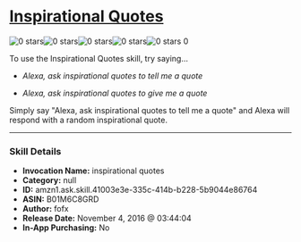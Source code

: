 # [Inspirational Quotes](http://alexa.amazon.com/#skills/amzn1.ask.skill.41003e3e-335c-414b-b228-5b9044e86764)
![0 stars](../../images/ic_star_border_black_18dp_1x.png)![0 stars](../../images/ic_star_border_black_18dp_1x.png)![0 stars](../../images/ic_star_border_black_18dp_1x.png)![0 stars](../../images/ic_star_border_black_18dp_1x.png)![0 stars](../../images/ic_star_border_black_18dp_1x.png) 0

To use the Inspirational Quotes skill, try saying...

* *Alexa, ask inspirational quotes to tell me a quote*

* *Alexa, ask inspirational quotes to give me a quote*

Simply say "Alexa, ask inspirational quotes to tell me a quote" and Alexa will respond with a random inspirational quote.

***

### Skill Details

* **Invocation Name:** inspirational quotes
* **Category:** null
* **ID:** amzn1.ask.skill.41003e3e-335c-414b-b228-5b9044e86764
* **ASIN:** B01M6C8GRD
* **Author:** fofx
* **Release Date:** November 4, 2016 @ 03:44:04
* **In-App Purchasing:** No
